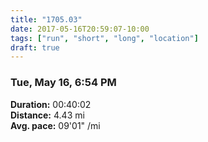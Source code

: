 ```yaml
---
title: "1705.03"
date: 2017-05-16T20:59:07-10:00
tags: ["run", "short", "long", "location"]
draft: true
---
```


### Tue, May 16, 6:54 PM

**Duration:** 00:40:02  
**Distance:** 4.43 mi  
**Avg. pace:** 09'01" /mi